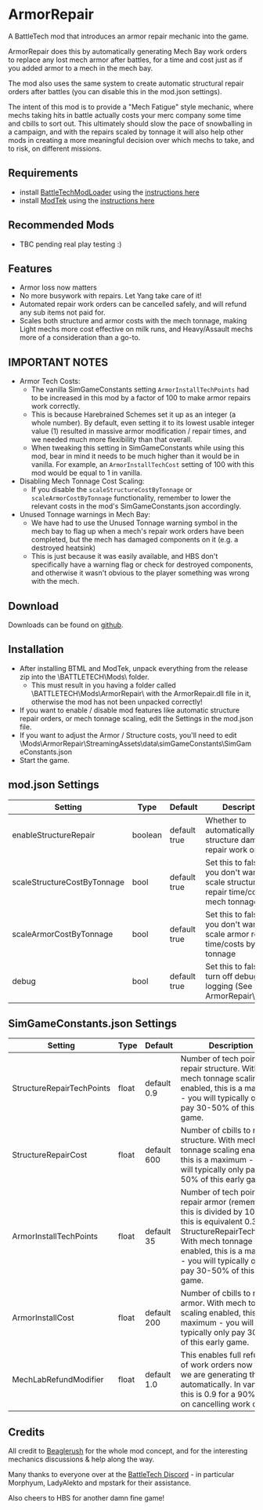 # ArmorRepair
A BattleTech mod that introduces an armor repair mechanic into the game.

ArmorRepair does this by automatically generating Mech Bay work orders to replace any lost mech armor after battles, for a time and cost just as if you added armor to a mech in the mech bay. 

The mod also uses the same system to create automatic structural repair orders after battles (you can disable this in the mod.json settings).

The intent of this mod is to provide a "Mech Fatigue" style mechanic, where mechs taking hits in battle actually costs your merc company some time and cbills to sort out. This ultimately should slow the pace
of snowballing in a campaign, and with the repairs scaled by tonnage it will also help other mods in creating a more meaningful decision over which mechs to take, and to risk, on different missions.


## Requirements
* install [BattleTechModLoader](https://github.com/Mpstark/BattleTechModLoader/releases) using the [instructions here](https://github.com/Mpstark/BattleTechModLoader)
* install [ModTek](https://github.com/Mpstark/ModTek/releases) using the [instructions here](https://github.com/Mpstark/ModTek)

## Recommended Mods
* TBC pending real play testing :)

## Features
- Armor loss now matters
- No more busywork with repairs. Let Yang take care of it!
- Automated repair work orders can be cancelled safely, and will refund any sub items not paid for.
- Scales both structure and armor costs with the mech tonnage, making Light mechs more cost effective on milk runs, and Heavy/Assault mechs more of a consideration than a go-to.

## IMPORTANT NOTES
* Armor Tech Costs:
	* The vanilla SimGameConstants setting `ArmorInstallTechPoints` had to be increased in this mod by a factor of 100 to make armor repairs work correctly. 
	* This is because Harebrained Schemes set it up as an integer (a whole number). By default, even setting it to its lowest usable integer value (1) resulted in massive armor modification / repair times, and we needed much more flexibility than that overall.
	* When tweaking this setting in SimGameConstants while using this mod, bear in mind it needs to be much higher than it would be in vanilla. For example, an `ArmorInstallTechCost` setting of 100 with this mod would be equal to 1 in vanilla.
* Disabling Mech Tonnage Cost Scaling:
	* If you disable the `scaleStructureCostByTonnage` or `scaleArmorCostByTonnage` functionality, remember to lower the relevant costs in the mod's SimGameConstants.json accordingly.
* Unused Tonnage warnings in Mech Bay:
	* We have had to use the Unused Tonnage warning symbol in the mech bay to flag up when a mech's repair work orders have been completed, but the mech has damaged components on it (e.g. a destroyed heatsink)
	* This is just because it was easily available, and HBS don't specifically have a warning flag or check for destroyed components, and otherwise it wasn't obvious to the player something was wrong with the mech.

## Download
Downloads can be found on [github](https://github.com/citizenSnippy/ArmorRepair/releases).

## Installation
* After installing BTML and ModTek, unpack everything from the release zip into the \BATTLETECH\Mods\ folder.
	* This must result in you having a folder called \BATTLETECH\Mods\ArmorRepair\ with the ArmorRepair.dll file in it, otherwise the mod has not been unpacked correctly!
* If you want to enable / disable mod features like automatic structure repair orders, or mech tonnage scaling, edit the Settings in the mod.json file.
* If you want to adjust the Armor / Structure costs, you'll need to edit \Mods\ArmorRepair\StreamingAssets\data\simGameConstants\SimGameConstants.json
* Start the game.

## mod.json Settings
Setting | Type | Default | Description
--- | --- | --- | ---
enableStructureRepair | boolean | default true | Whether to automatically issue structure damage repair work orders
scaleStructureCostByTonnage | bool | default true | Set this to false if you don't want to scale structure repair time/costs by mech tonnage
scaleArmorCostByTonnage | bool | default true | Set this to false if you don't want to scale armor repair time/costs by mech tonnage
debug | bool | default true | Set this to false to turn off debug logging (See ArmorRepair\Log.txt)

## SimGameConstants.json Settings
Setting | Type | Default | Description
--- | --- | --- | ---
StructureRepairTechPoints | float | default 0.9 | Number of tech points to repair structure. With mech tonnage scaling enabled, this is a maximum - you will typically only pay 30-50% of this early game.
StructureRepairCost | float | default 600 | Number of cbills to repair structure. With mech tonnage scaling enabled, this is a maximum - you will typically only pay 30-50% of this early game.
ArmorInstallTechPoints | float | default 35 | Number of tech points to repair armor (remember this is divided by 100 so this is equivalent 0.35 of StructureRepairTechPoints. With mech tonnage scaling enabled, this is a maximum - you will typically only pay 30-50% of this early game. 
ArmorInstallCost | float | default 200 | Number of cbills to repair armor. With mech tonnage scaling enabled, this is a maximum - you will typically only pay 30-50% of this early game.
MechLabRefundModifier | float | default 1.0 | This enables full refunds of work orders now that we are generating them automatically. In vanilla this is 0.9 for a 90% rebate on cancelling work orders.

## Credits
All credit to [Beaglerush](https://www.twitch.tv/beagsandjam) for the whole mod concept, and for the interesting mechanics discussions & help along the way.

Many thanks to everyone over at the [BattleTech Discord](https://discord.gg/zRptMZD) - in particular Morphyum, LadyAlekto and mpstark for their assistance.

Also cheers to HBS for another damn fine game!
